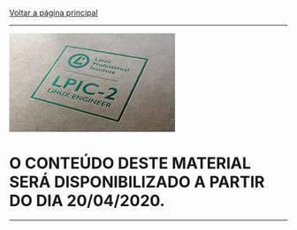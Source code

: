 [Voltar a página principal](index.md)

---

<img align="center" src="images/curso-lpi2.jpg" width="300 ">

# O CONTEÚDO DESTE MATERIAL SERÁ DISPONIBILIZADO A PARTIR DO DIA 20/04/2020.

---

